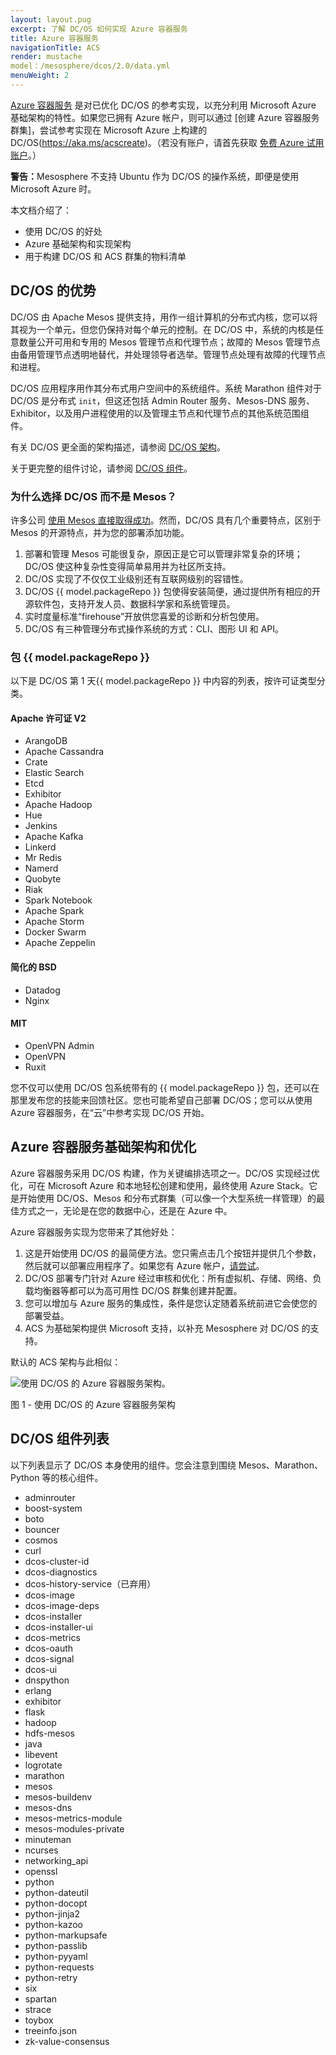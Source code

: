 ```yaml
---
layout: layout.pug
excerpt: 了解 DC/OS 如何实现 Azure 容器服务
title: Azure 容器服务
navigationTitle: ACS
render: mustache
model：/mesosphere/dcos/2.0/data.yml
menuWeight: 2
---
```


[Azure 容器服务](https://azure.microsoft.com/documentation/articles/container-service-deployment/) 是对已优化 DC/OS 的参考实现，以充分利用 Microsoft Azure 基础架构的特性。如果您已拥有 Azure 帐户，则可以通过 [创建 Azure 容器服务群集]，尝试参考实现在 Microsoft Azure 上构建的 DC/OS(https://aka.ms/acscreate)。（若没有账户，请首先获取 [免费 Azure 试用账户](https://azure.microsoft.com/pricing/free-trial/)。）

<p class="message--warning"><strong>警告：</strong>Mesosphere 不支持 Ubuntu 作为 DC/OS 的操作系统，即便是使用 Microsoft Azure 时。</p>

本文档介绍了：

- 使用 DC/OS 的好处
- Azure 基础架构和实现架构
- 用于构建 DC/OS 和 ACS 群集的物料清单

## DC/OS 的优势

DC/OS 由 Apache Mesos 提供支持，用作一组计算机的分布式内核，您可以将其视为一个单元，但您仍保持对每个单元的控制。在 DC/OS 中，系统的内核是任意数量公开可用和专用的 Mesos 管理节点和代理节点；故障的 Mesos 管理节点由备用管理节点透明地替代，并处理领导者选举。管理节点处理有故障的代理节点和进程。

DC/OS 应用程序用作其分布式用户空间中的系统组件。系统 Marathon 组件对于 DC/OS 是分布式 `init`，但这还包括 Admin Router 服务、Mesos-DNS 服务、Exhibitor，以及用户进程使用的以及管理主节点和代理节点的其他系统范围组件。

有关 DC/OS 更全面的架构描述，请参阅 [DC/OS 架构](/mesosphere/dcos/2.0/overview/architecture/)。

关于更完整的组件讨论，请参阅 [DC/OS 组件](/mesosphere/dcos/2.0/overview/architecture/components/)。

### 为什么选择 DC/OS 而不是 Mesos？

许多公司 [使用 Mesos 直接取得成功](https://mesos.apache.org/documentation/latest/powered-by-mesos/)。然而，DC/OS 具有几个重要特点，区别于 Mesos 的开源特点，并为您的部署添加功能。

1. 部署和管理 Mesos 可能很复杂，原因正是它可以管理非常复杂的环境；DC/OS 使这种复杂性变得简单易用并为社区所支持。
1. DC/OS 实现了不仅仅工业级别还有互联网级别的容错性。
1. DC/OS {{ model.packageRepo }} 包使得安装简便，通过提供所有相应的开源软件包，支持开发人员、数据科学家和系统管理员。
1. 实时度量标准“firehouse”开放供您喜爱的诊断和分析包使用。
1. DC/OS 有三种管理分布式操作系统的方式：CLI、图形 UI 和 API。

### 包 {{ model.packageRepo }}

以下是 DC/OS 第 1 天{{ model.packageRepo }} 中内容的列表，按许可证类型分类。

#### Apache 许可证 V2

- ArangoDB
- Apache Cassandra
- Crate
- Elastic Search
- Etcd
- Exhibitor
- Apache Hadoop
- Hue
- Jenkins
- Apache Kafka
- Linkerd
- Mr Redis
- Namerd
- Quobyte
- Riak
- Spark Notebook
- Apache Spark
- Apache Storm
- Docker Swarm
- Apache Zeppelin

#### 简化的 BSD

- Datadog
- Nginx

#### MIT

- OpenVPN Admin
- OpenVPN
- Ruxit

您不仅可以使用 DC/OS 包系统带有的 {{ model.packageRepo }} 包，还可以在那里发布您的技能来回馈社区。您也可能希望自己部署 DC/OS；您可以从使用 Azure 容器服务，在“云”中参考实现 DC/OS 开始。

## Azure 容器服务基础架构和优化

Azure 容器服务采用 DC/OS 构建，作为关键编排选项之一。DC/OS 实现经过优化，可在 Microsoft Azure 和本地轻松创建和使用，最终使用 Azure Stack。它是开始使用 DC/OS、Mesos 和分布式群集（可以像一个大型系统一样管理）的最佳方式之一，无论是在您的数据中心，还是在 Azure 中。

Azure 容器服务实现为您带来了其他好处：

1. 这是开始使用 DC/OS 的最简便方法。您只需点击几个按钮并提供几个参数，然后就可以部署应用程序了。如果您有 Azure 帐户，[请尝试](https://aka.ms/acscreate)。
1. DC/OS 部署专门针对 Azure 经过审核和优化：所有虚拟机、存储、网络、负载均衡器等都可以为高可用性 DC/OS 群集创建并配置。
1. 您可以增加与 Azure 服务的集成性，条件是您认定随着系统前进它会使您的部署受益。
1. ACS 为基础架构提供 Microsoft 支持，以补充 Mesosphere 对 DC/OS 的支持。

默认的 ACS 架构与此相似：

![使用 DC/OS 的 Azure 容器服务架构。](/mesosphere/dcos/2.0/img/dcos-acs.png)

图 1 - 使用 DC/OS 的 Azure 容器服务架构

## DC/OS 组件列表

以下列表显示了 DC/OS 本身使用的组件。您会注意到围绕 Mesos、Marathon、Python 等的核心组件。


- adminrouter
- boost-system
- boto
- bouncer
- cosmos
- curl
- dcos-cluster-id
- dcos-diagnostics
- dcos-history-service（已弃用）
- dcos-image
- dcos-image-deps
- dcos-installer
- dcos-installer-ui
- dcos-metrics
- dcos-oauth
- dcos-signal
- dcos-ui
- dnspython
- erlang
- exhibitor
- flask
- hadoop
- hdfs-mesos
- java
- libevent
- logrotate
- marathon
- mesos
- mesos-buildenv
- mesos-dns
- mesos-metrics-module
- mesos-modules-private
- minuteman
- ncurses
- networking_api
- openssl
- python
- python-dateutil
- python-docopt
- python-jinja2
- python-kazoo
- python-markupsafe
- python-passlib
- python-pyyaml
- python-requests
- python-retry
- six
- spartan
- strace
- toybox
- treeinfo.json
- zk-value-consensus
